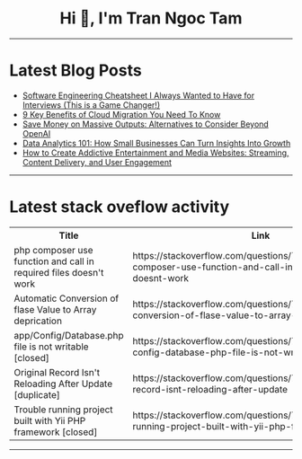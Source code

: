 <h1 align="center">Hi 👋, I'm Tran Ngoc Tam</h1>

---

# Latest Blog Posts 
<!-- BLOG-POST-LIST:START -->
- [Software Engineering Cheatsheet I Always Wanted to Have for Interviews &lpar;This is a Game Changer!&rpar;](https://dev.to/msnmongare/software-engineering-cheatsheet-i-always-wanted-to-have-for-interviews-this-is-a-game-changer-3ko6)
- [9 Key Benefits of Cloud Migration You Need To Know](https://dev.to/softqubetechnologies/9-key-benefits-of-cloud-migration-you-need-to-know-3h4b)
- [Save Money on Massive Outputs: Alternatives to Consider Beyond OpenAI](https://dev.to/airabbit/save-money-on-massive-outputs-alternatives-to-consider-beyond-openai-190j)
- [Data Analytics 101: How Small Businesses Can Turn Insights Into Growth](https://dev.to/softqubetechnologies/data-analytics-101-how-small-businesses-can-turn-insights-into-growth-1hn)
- [How to Create Addictive Entertainment and Media Websites: Streaming, Content Delivery, and User Engagement](https://dev.to/okoye_ndidiamaka_5e3b7d30/how-to-create-addictive-entertainment-and-media-websites-streaming-content-delivery-and-user-2n36)
<!-- BLOG-POST-LIST:END -->

---

# Latest stack oveflow activity
<table>
  <tr><th>Title</th><th>Link</th></tr>
  <!-- STACKOVERFLOW:START --><tr><td>php composer use function and call in required files doesn&#39;t work</td><td>https://stackoverflow.com/questions/79313395/php-composer-use-function-and-call-in-required-files-doesnt-work</td></tr><tr><td>Automatic Conversion of flase Value to Array deprication</td><td>https://stackoverflow.com/questions/79313382/automatic-conversion-of-flase-value-to-array-deprication</td></tr><tr><td>app/Config/Database.php file is not writable [closed]</td><td>https://stackoverflow.com/questions/79313241/app-config-database-php-file-is-not-writable</td></tr><tr><td>Original Record Isn&#39;t Reloading After Update [duplicate]</td><td>https://stackoverflow.com/questions/79313037/original-record-isnt-reloading-after-update</td></tr><tr><td>Trouble running project built with Yii PHP framework [closed]</td><td>https://stackoverflow.com/questions/79313017/trouble-running-project-built-with-yii-php-framework</td></tr><!-- STACKOVERFLOW:END -->
</table>

---


